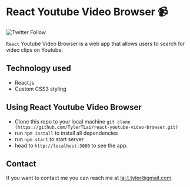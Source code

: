 # React Youtube Video Browser 📹

![Twitter Follow](https://img.shields.io/twitter/follow/tylertlai?style=social)

<code>React</code> Youtube Video Browser is a web app that allows users to search for video clips on Youtube.

## Technology used

- React.js
- Custom CSS3 styling 

## Using React Youtube Video Browser

- Clone this repo to your local machine `git clone (https://github.com/TylerTLai/react-youtube-video-browser.git)`
- run `npm install` to install all dependencies
- run `npm start` to start server
- head to `http://localhost:3000` to see the app.


## Contact

If you want to contact me you can reach me at <lai.t.tyler@gmail.com>.
